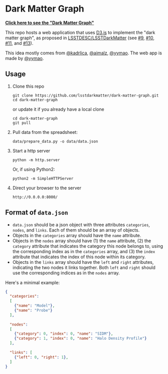 # Dark Matter Graph

**[Click here to see the "Dark Matter Graph"](https://lsstdarkmatter.github.io/dark-matter-graph/)**

This repo hosts a web application that uses [D3.js](https://d3js.org/) to implement the "dark matter graph", as proposed in
[LSSTDESC/LSSTDarkMatter](https://github.com/LSSTDESC/LSSTDarkMatter) (see [#9](https://github.com/LSSTDESC/LSSTDarkMatter/issues/9),
[#10](https://github.com/LSSTDESC/LSSTDarkMatter/issues/10),
[#11](https://github.com/LSSTDESC/LSSTDarkMatter/issues/11), and
[#13](https://github.com/LSSTDESC/LSSTDarkMatter/issues/13)).

This idea mostly comes from [@kadrlica](https://github.com/kadrlica), [@aimalz](https://github.com/aimalz), [@yymao](https://github.com/yymao).
The web app is made by [@yymao](https://yymao.github.io/).

## Usage

1. Clone this repo
   ```
   git clone https://github.com/lsstdarkmatter/dark-matter-graph.git
   cd dark-matter-graph
   ```
   or update it if you already have a local clone
   ```
   cd dark-matter-graph
   git pull
   ```

2. Pull data from the spreadsheet:
   ```
   data/prepare_data.py -o data/data.json
   ```

3. Start a http server
   ```
   python -m http.server
   ```
   Or, if using Python2:
   ```
   python2 -m SimpleHTTPServer
   ```

4. Direct your browser to the server
   ```
   http://0.0.0.0:8000/
   ```

## Format of `data.json`

- `data.json` should be a json object with three attributes `categories`, `nodes`, and `links`. Each of them should be an array of objects.
- Objects in the `categories` array should have the `name` attribute.
- Objects in the `nodes` array should have (1) the `name` attribute, (2) the `category` attribute that indicates the category this node belongs to, using the corresponding index as in the `categories` array, and (3) the `index` attribute that indicates the index of this node within its category.
- Objects in the `links` array should have the `left` and `right` attributes, indicating the two nodes it links together. Both `left` and `right` should use the corresponding indices as in the `nodes` array.

Here's a minimal example:
```json
{
  "categories": 
  [
    {"name": "Model"}, 
    {"name": "Probe"}
  ], 
  
  "nodes": 
  [
    {"category": 0, "index": 0, "name": "SIDM"}, 
    {"category": 1, "index": 0, "name": "Halo Density Profile"}
  ], 
  
  "links": [
    {"left": 0, "right": 1}, 
  ]
}
```
